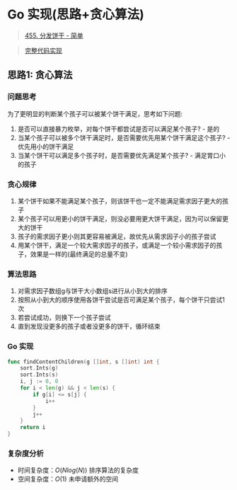 # Go 实现(思路+贪心算法)

> [455. 分发饼干 - 简单](https://leetcode-cn.com/problems/assign-cookies/)

> [完整代码实现](https://github.com/bingohuang/go-codes/blob/master/leetcode/editor/cn/p455_AssignCookies_test.go)

## 思路1: 贪心算法

### 问题思考
为了更明显的判断某个孩子可以被某个饼干满足，思考如下问题:
1. 是否可以直接暴力枚举，对每个饼干都尝试是否可以满足某个孩子? 			- 是的
2. 当某个孩子可以被多个饼干满足时，是否需要优先用某个饼干满足这个孩子?	  - 优先用小的饼干满足
3. 当某个饼干可以满足多个孩子时，是否需要优先满足某个孩子?				- 满足胃口小的孩子

### 贪心规律
1. 某个饼干如果不能满足某个孩子，则该饼干也一定不能满足需求因子更大的孩子
2. 某个孩子可以用更小的饼干满足，则没必要用更大饼干满足，因为可以保留更大的饼干
3. 孩子的需求因子更小则其更容易被满足，故优先从需求因子小的孩子尝试
4. 用某个饼干，满足一个较大需求因子的孩子，或满足一个较小需求因子的孩子，效果是一样的(最终满足的总量不变)

### 算法思路
1. 对需求因子数组g与饼干大小数组s进行从小到大的排序
2. 按照从小到大的顺序使用各饼干尝试是否可满足某个孩子，每个饼干只尝试1次
3. 若尝试成功，则换下一个孩子尝试
4. 直到发现没更多的孩子或者没更多的饼干，循环结束

### Go 实现
```go
func findContentChildren(g []int, s []int) int {
	sort.Ints(g)
	sort.Ints(s)
	i, j := 0, 0
	for i < len(g) && j < len(s) {
		if g[i] <= s[j] {
			i++
		}
		j++
	}
	return i
}

```
### 复杂度分析
- 时间复杂度：$O(Nlog(N))$ 排序算法的复杂度
- 空间复杂度：$O(1)$ 未申请额外的空间